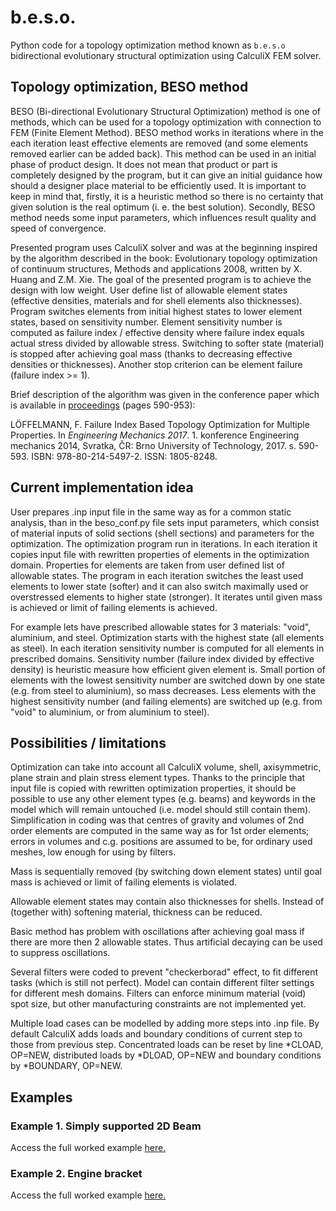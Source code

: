# b.e.s.o.
Python code for a topology optimization method known as `b.e.s.o` bidirectional evolutionary structural optimization  using CalculiX FEM solver.

## Topology optimization, BESO method

BESO (Bi-directional Evolutionary Structural Optimization) method is one of methods, which can be used for a topology optimization with connection to FEM (Finite Element Method). BESO method works in iterations where in the each iteration least effective elements are removed (and some elements removed earlier can be added back). This method can be used in an initial phase of product design. It does not mean that product or part is completely designed by the program, but it can give an initial guidance how should a designer place material to be efficiently used. It is important to keep in mind that, firstly, it is a heuristic method so there is no certainty that given solution is the real optimum (i. e. the best solution). Secondly, BESO method needs some input parameters, which influences result quality and speed of convergence.


Presented program uses CalculiX solver and was at the beginning inspired by the algorithm described in the book: Evolutionary topology optimization of continuum structures, Methods and applications 2008, written by X. Huang and Z.M. Xie. The goal of the presented program is to achieve the design with low weight. User define list of allowable element states (effective densities, materials and for shell elements also thicknesses). Program switches elements from initial highest states to lower element states, based on sensitivity number. Element sensitivity number is computed as
failure index / effective density
where failure index equals actual stress divided by allowable stress.
Switching to softer state (material) is stopped after achieving goal mass (thanks to decreasing effective densities or thicknesses). Another stop criterion can be element failure (failure index >= 1).

Brief description of the algorithm was given in the conference paper which is available in [proceedings](http://www.engmech.cz/2017/im/doc/EM2017_proceedings_all.pdf) (pages 590-953):

LÖFFELMANN, F. Failure Index Based Topology Optimization for Multiple Properties. In _Engineering Mechanics 2017_. 1. konference Engineering mechanics 2014, Svratka, ČR: Brno University of Technology, 2017. s. 590-593. ISBN: 978-80-214-5497-2. ISSN: 1805-8248.

## Current implementation idea

User prepares .inp input file in the same way as for a common static analysis, than in the beso_conf.py file sets input parameters, which consist of material inputs of solid sections (shell sections) and parameters for the optimization. The optimization program run in iterations. In each iteration it copies input file with rewritten properties of elements in the optimization domain. Properties for elements are taken from user defined list of allowable states. The program in each iteration switches the least used elements to lower state (softer) and it can also switch maximally used or overstressed elements to higher state (stronger). It iterates until given mass is achieved or limit of failing elements is achieved.


For example lets have prescribed allowable states for 3 materials: "void", aluminium, and steel. Optimization starts with the highest state (all elements as steel). In each iteration sensitivity number is computed for all elements in prescribed domains. Sensitivity number (failure index divided by effective density) is heuristic measure how efficient given element is. Small portion of elements with the lowest sensitivity number are switched down by one state (e.g. from steel to aluminium), so mass decreases. Less elements with the highest sensitivity number (and failing elements) are switched up (e.g. from "void" to aluminium, or from aluminium to steel).


## Possibilities / limitations

Optimization can take into account all CalculiX volume, shell, axisymmetric, plane strain and plain stress element types. Thanks to the principle that input file is copied with rewritten optimization properties, it should be possible to use any other element types (e.g. beams) and keywords in the model which will remain untouched (i.e. model should still contain them). Simplification in coding was that centres of gravity and volumes of 2nd order elements are computed in the same way as for 1st order elements; errors in volumes and c.g. positions are assumed to be, for ordinary used meshes, low enough for using by filters.

Mass is sequentially removed (by switching down element states) until goal mass is achieved or limit of failing elements is violated.

Allowable element states may contain also thicknesses for shells. Instead of (together with) softening material, thickness can be reduced.

Basic method has problem with oscillations after achieving goal mass if there are more then 2 allowable states. Thus artificial decaying can be used to suppress oscillations.

Several filters were coded to prevent "checkerborad" effect, to fit different tasks (which is still not perfect). Model can contain different filter settings for different mesh domains. Filters can enforce minimum material (void) spot size, but other manufacturing constraints are not implemented yet.

Multiple load cases can be modelled by adding more steps into .inp file. By default CalculiX adds loads and boundary conditions of current step to those from previous step. Concentrated loads can be reset by line *CLOAD, OP=NEW, distributed loads by *DLOAD, OP=NEW and boundary conditions by *BOUNDARY, OP=NEW.

## Examples

### Example 1. Simply supported 2D Beam
Access the full worked example [here.](doc_files/example_1/example1.md)

### Example 2. Engine bracket
Access the full worked example [here.](doc_files/example_2/example2.md)

